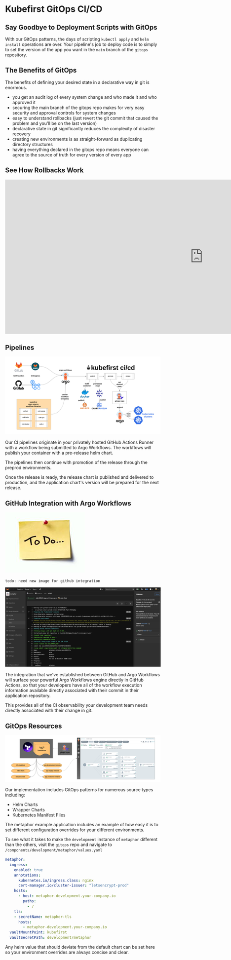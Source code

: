 # Kubefirst GitOps CI/CD

## Say Goodbye to Deployment Scripts with GitOps

With our GitOps patterns, the days of scripting `kubectl apply` and `helm install` operations are over. Your pipeline's job to deploy code is to simply to set the version of the app you want in the `main` branch of the `gitops` repository.

## The Benefits of GitOps

The benefits of defining your desired state in a declarative way in git is enormous.

- you get an audit log of every system change and who made it and who approved it
- securing the main branch of the gitops repo makes for very easy security and approval controls for system changes
- easy to understand rollbacks (just revert the git commit that caused the problem and you'll be on the last version)
- declarative state in git significantly reduces the complexity of disaster recovery
- creating new environments is as straight-forward as duplicating directory structures
- having everything declared in the gitops repo means everyone can agree to the source of truth for every version of every app

## See How Rollbacks Work
<div class="video-wrapper">
  <iframe width="1280" height="500" src="https://www.youtube.com/embed/iqZA9Eycvgo" frameborder="0" allowfullscreen></iframe>
</div>

## Pipelines

![](../../img/kubefirst/gitops/gitops-cicd.png)

Our CI pipelines originate in your privately hosted GitHub Actions Runner with a workflow being submitted to Argo Workflows. The workflows will publish your container with a pre-release helm chart.

The pipelines then continue with promotion of the release through the preprod environments.

Once the release is ready, the release chart is published and delivered to production, and the application chart's version will be prepared for the next release.

## GitHub Integration with Argo Workflows

![](../../img/todo.jpeg)

`todo: need new image for github integration`

![](../../img/kubefirst/gitops/gitlab-workflows-integration.png)

The integration that we've established between GitHub and Argo Workflows will surface your powerful Argo Workflows engine directly in GitHub Actions, so that your developers have all of the workflow execution information available directly associated with their commit in their application repository.

This provides all of the CI observability your development team needs directly associated with their change in git.

## GitOps Resources

![](../../img/kubefirst/gitops/argocd-app-registrations.png)

Our implementation includes GitOps patterns for numerous source types including:

- Helm Charts
- Wrapper Charts
- Kubernetes Manifest Files

The metaphor example application includes an example of how easy it is to set different configuration overrides for your different environments.

To see what it takes to make the `development` instance of `metaphor` different than the others, visit the `gitops` repo and navigate to `/components/development/metaphor/values.yaml`

```yaml
metaphor:
  ingress:
    enabled: true
    annotations:
      kubernetes.io/ingress.class: nginx
      cert-manager.io/cluster-issuer: "letsencrypt-prod"
    hosts:
      - host: metaphor-development.your-company.io
        paths:
          - /
    tls:
    - secretName: metaphor-tls
      hosts:
        - metaphor-development.your-company.io
  vaultMountPoint: kubefirst
  vaultSecretPath: development/metaphor
```

Any helm value that should deviate from the default chart can be set here so your environment overrides are always concise and clear.

